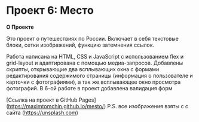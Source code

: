 # Проект 6: Место

**О Проекте**

Это проект о путешествиях по России. Включает в себя текстовые блоки, сетки изображений, функцию затемнения ссылок.

Работа написана на HTML, СSS и JavaScript с использованием flex и grid-layout и адаптирована с помощью медиа-запросов. Добавлены скрипты, открывающие два всплывающих окна с формами редактирования содержимого страницы (информация о пользователе и карточки с фотографиями), а так же всплывающее окно просмотра фотографий. В 6-ой работе в проект добавлена валидация форм

[Ссылка на проект в GitHub Pages] (https://maximtomchin.github.io/mesto/)
P.S. все изображения взяты с  с сайта (https://unsplash.com) 
